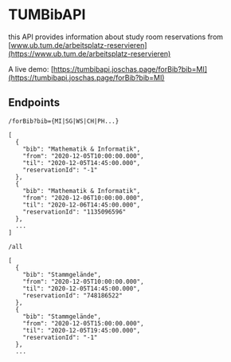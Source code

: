 # TUMBibAPI

this API provides information about study room reservations from [www.ub.tum.de/arbeitsplatz-reservieren](https://www.ub.tum.de/arbeitsplatz-reservieren)

A live demo: [https://tumbibapi.joschas.page/forBib?bib=MI](https://tumbibapi.joschas.page/forBib?bib=MI)

## Endpoints 
`/forBib?bib={MI|SG|WS|CH|PH...}`

```
[
  {
    "bib": "Mathematik & Informatik",
    "from": "2020-12-05T10:00:00.000",
    "til": "2020-12-05T14:45:00.000",
    "reservationId": "-1"
  },
  {
    "bib": "Mathematik & Informatik",
    "from": "2020-12-06T10:00:00.000",
    "til": "2020-12-06T14:45:00.000",
    "reservationId": "1135096596"
  },
  ...
]
```

`/all`

```
[
  {
    "bib": "Stammgelände",
    "from": "2020-12-05T10:00:00.000",
    "til": "2020-12-05T14:45:00.000",
    "reservationId": "748186522"
  },
  {
    "bib": "Stammgelände",
    "from": "2020-12-05T15:00:00.000",
    "til": "2020-12-05T19:45:00.000",
    "reservationId": "-1"
  },
  ...
```
